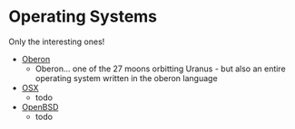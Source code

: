 # Operating Systems

Only the interesting ones!

- [Oberon](oberon)
	- Oberon... one of the 27 moons orbitting Uranus - but also an entire operating system written in the oberon language
- [OSX](osx)
	- todo
- [OpenBSD](openbsd)
	- todo

